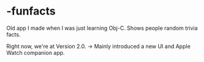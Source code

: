 # -funfacts
Old app I made when I was just learning Obj-C. Shows people random trivia facts.

Right now, we're at Version 2.0. -> Mainly introduced a new UI and Apple Watch companion app.
